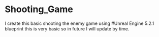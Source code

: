 # Shooting_Game
I create this basic shooting the enemy game using #Unreal Engine 5.2.1 blueprint this is very basic so in future I will update by time. 
